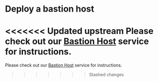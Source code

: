 # Deploy a bastion host

<<<<<<< Updated upstream
Please check out our [Bastion Host](https://github.com/tnn-gruntwork-io/terraform-aws-service-catalog/tree/master/modules/mgmt/bastion-host) service for instructions.
=======
Please check out our [Bastion Host](https://github.com/tnn-gruntwork-io/terraform-aws-service-catalog/tree/master/modules/mgmt/bastion-host) service for instructions.
>>>>>>> Stashed changes
